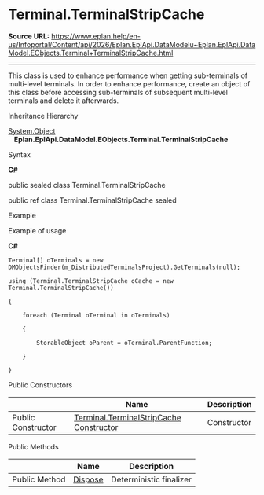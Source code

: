 # Terminal.TerminalStripCache

**Source URL:** https://www.eplan.help/en-us/Infoportal/Content/api/2026/Eplan.EplApi.DataModelu~Eplan.EplApi.DataModel.EObjects.Terminal+TerminalStripCache.html

---

This class is used to enhance performance when getting sub-terminals of multi-level terminals. In order to enhance performance, create an object of this class before accessing sub-terminals of subsequent multi-level terminals and delete it afterwards.

Inheritance Hierarchy

[System.Object](#)  
   **Eplan.EplApi.DataModel.EObjects.Terminal.TerminalStripCache**

Syntax

**C#**



public sealed class Terminal.TerminalStripCache

public ref class Terminal.TerminalStripCache sealed


Example

Example of usage

**C#**

```
Terminal[] oTerminals = new DMObjectsFinder(m_DistributedTerminalsProject).GetTerminals(null);

using (Terminal.TerminalStripCache oCache = new Terminal.TerminalStripCache())

{

    foreach (Terminal oTerminal in oTerminals)

    {

        StorableObject oParent = oTerminal.ParentFunction;

    }

}

```

Public Constructors

|  | Name | Description |
| --- | --- | --- |
| Public Constructor | [Terminal.TerminalStripCache Constructor](Eplan.EplApi.DataModelu~Eplan.EplApi.DataModel.EObjects.Terminal+TerminalStripCache~_ctor.html) | Constructor |



Public Methods

|  | Name | Description |
| --- | --- | --- |
| Public Method | [Dispose](Eplan.EplApi.DataModelu~Eplan.EplApi.DataModel.EObjects.Terminal+TerminalStripCache~Dispose().html) | Deterministic finalizer |


